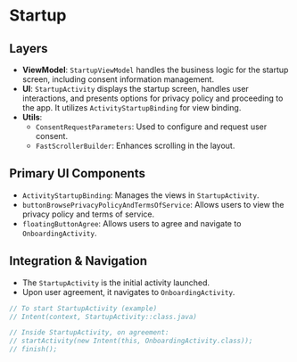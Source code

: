 # Startup

## Layers
- **ViewModel**: `StartupViewModel` handles the business logic for the startup screen, including consent information management.
- **UI**: `StartupActivity` displays the startup screen, handles user interactions, and presents options for privacy policy and proceeding to the app. It utilizes `ActivityStartupBinding` for view binding.
- **Utils**: 
    - `ConsentRequestParameters`: Used to configure and request user consent.
    - `FastScrollerBuilder`: Enhances scrolling in the layout.

## Primary UI Components
- `ActivityStartupBinding`: Manages the views in `StartupActivity`.
- `buttonBrowsePrivacyPolicyAndTermsOfService`: Allows users to view the privacy policy and terms of service.
- `floatingButtonAgree`: Allows users to agree and navigate to `OnboardingActivity`.

## Integration & Navigation
- The `StartupActivity` is the initial activity launched.
- Upon user agreement, it navigates to `OnboardingActivity`.
```kotlin
// To start StartupActivity (example)
// Intent(context, StartupActivity::class.java)

// Inside StartupActivity, on agreement:
// startActivity(new Intent(this, OnboardingActivity.class));
// finish();
```